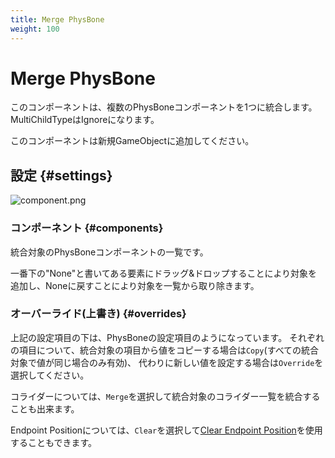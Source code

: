 ```yaml
---
title: Merge PhysBone
weight: 100
---
```


# Merge PhysBone

このコンポーネントは、複数のPhysBoneコンポーネントを1つに統合します。
MultiChildTypeはIgnoreになります。

このコンポーネントは新規GameObjectに追加してください。

## 設定 {#settings}

![component.png](component.png)

### コンポーネント {#components}

統合対象のPhysBoneコンポーネントの一覧です。

一番下の"None"と書いてある要素にドラッグ&ドロップすることにより対象を追加し、Noneに戻すことにより対象を一覧から取り除きます。

### オーバーライド(上書き) {#overrides}

上記の設定項目の下は、PhysBoneの設定項目のようになっています。
それぞれの項目について、統合対象の項目から値をコピーする場合は`Copy`(すべての統合対象で値が同じ場合のみ有効)、
代わりに新しい値を設定する場合は`Override`を選択してください。

コライダーについては、`Merge`を選択して統合対象のコライダー一覧を統合することも出来ます。

Endpoint Positionについては、`Clear`を選択して[Clear Endpoint Position](../clear-endpoint-position)を使用することもできます。
